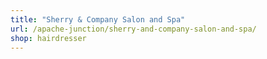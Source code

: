 ```yaml
---
title: "Sherry & Company Salon and Spa"
url: /apache-junction/sherry-and-company-salon-and-spa/
shop: hairdresser
---
```

